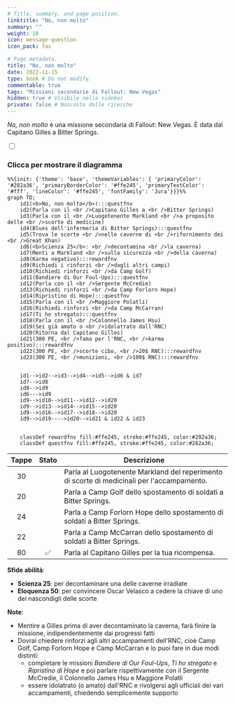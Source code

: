 ```yaml
---
# Title, summary, and page position.
linktitle: "No, non molto"
summary: ""
weight: 10
icon: message-question
icon_pack: fas

# Page metadata.
title: "No, non molto"
date: 2022-11-15
type: book # Do not modify.
commentable: true
tags: "Missioni secondarie di Fallout: New Vegas"
hidden: true # Visibile nella sidebar
private: false # Nascosto dalle ricerche
---
```


<div class="fnv">


*No, non molto* è una missione secondaria di Fallout: New Vegas. È data dal Capitano Gilles a Bitter Springs.


<section class="chart-collapse">
<input type="checkbox" name="collapse2" id="handle2">
<h3 class="handle">
<label for="handle2">Clicca per mostrare il diagramma</label>
</h3>
<div class="content">

```mermaid
%%{init: {'theme': 'base', 'themeVariables': { 'primaryColor': '#282a36', 'primaryBorderColor': '#ffe245', 'primaryTextColor': '#fff', 'lineColor': '#ffe245', 'fontFamily': 'Jura'}}}%%
graph TD;
    id1(<b>No, non molto</b>):::questfnv
    id2(Parla con il <br />Capitano Gilles a <br />Bitter Springs)
    id3(Parla con il <br />Luogotenente Markland <br />a proposito delle <br />scorte di medicine)
    id4(Blues dell'infermeria di Bitter Springs):::questfnv
    id5(Trova le scorte <br />nelle caverne di <br />rifornimento dei <br />Great Khan)
    id6(<b>Scienza 25</b>: <br />decontamina <br />la caverna)
    id7(Menti a Markland <br />sulla sicurezza <br />della caverna) 
    id8(Karma negativo):::rewardfnv
    id9(Richiedi i rinforzi <br />dagli altri campi)
    id10(Richiedi rinforzi <br />da Camp Golf)
    id11(Bandiere di Our Foul-Ups):::questfnv
    id12(Parla con il <br />Sergente McCredie)
    id13(Richiedi rinforzi <br />da Camp Forlorn Hope) 
    id14(Ripristino di Hope):::questfnv
    id15(Parla con il <br />Maggiore Polatli)
    id16(Richiedi rinforzi <br />da Camp McCarran)
    id17(Ti ho stregato):::questfnv
    id18(Parla con il <br />Colonnello James Hsu)
    id19(Sei già amato o <br />idolatrato dall'RNC)
    id20(Ritorna dal Capitano Gilles)
    id21(300 PE, <br />fama per l'RNC, <br />karma positivo):::rewardfnv
    id22(300 PE, <br />scorte cibo, <br />20$ RNC):::rewardfnv
    id23(300 PE, <br />munizioni, <br />100$ RNC):::rewardfnv


    id1-->id2-->id3-->id4-->id5-->id6 & id7
    id7-->id8
    id8-->id9
    id6--->id9
    id9-->id10-->id11-->id12-->id20
    id9-->id13-->id14-->id15-->id20
    id9-->id16-->id17-->id18-->id20
    id9-->id19---->id20-->id21 & id22 & id23
    
    
    classDef rewardfnv fill:#ffe245, stroke:#ffe245, color:#282a36;
    classDef questfnv fill:#ffe245, stroke:#ffe245, color:#282a36;
```

</div>
</section>

| Tappe |       Stato        | Descrizione |
|:-----:|:------------------:| ----------- |
|                           30                          |            | Parla al Luogotenente Markland del reperimento di scorte di medicinali per l'accampamento.                                                                                  |
|                           20                          |            | Parla a Camp Golf dello spostamento di soldati a Bitter Springs.                                                                                                            |
|                           24                          |            | Parla a Camp Forlorn Hope dello spostamento di soldati a Bitter Springs.                                                                                                    |
|                           22                          |            | Parla a Camp McCarran dello spostamento di soldati a Bitter Springs.                                                                                                        |
|                           80                          | :white_check_mark: | Parla al Capitano Gilles per la tua ricompensa.                                                                                                                             |



**Sfide abilità**:
- **Scienza 25**: per decontaminare una delle caverne irradiate
- **Eloquenza 50**: per convincere Oscar Velasco a cedere la chiave di uno dei nascondigli delle scorte



**Note**:
- Mentire a Gilles prima di aver decontaminato la caverna, farà finire la missione, indipendentemente dai progressi fatti
- Dovrai chiedere rinforzi agli altri accampamenti dell'RNC, cioè Camp Golf, Camp Forlorn Hope e Camp McCarran e lo puoi fare in due modi distinti:
  - completare le missioni *Bandiere di Our Foul-Ups*, *Ti ho stregato* e *Ripristino di Hope* e poi parlare rispettivamente con il Sergente McCredie, il Colonnello James Hsu e Maggiore Polatli
  - essere idolatrato (o amato) dall'RNC e rivolgersi agli ufficiali dei vari accampamenti, chiedendo semplicemente supporto 


</div>


